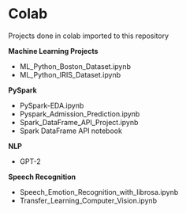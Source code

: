 # Colab
Projects done in colab imported to this repository

**Machine Learning Projects**
* ML_Python_Boston_Dataset.ipynb
* ML_Python_IRIS_Dataset.ipynb

**PySpark**
* PySpark-EDA.ipynb
* Pyspark_Admission_Prediction.ipynb
* Spark_DataFrame_API_Project.ipynb
* Spark DataFrame API notebook

**NLP**
* GPT-2

**Speech Recognition**
* Speech_Emotion_Recognition_with_librosa.ipynb
* Transfer_Learning_Computer_Vision.ipynb
